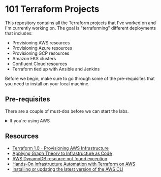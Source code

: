 
# 101 Terraform Projects

This repository contains all the Terraform projects that I've worked on and I'm currently working on. The goal is "terraforming" different deployments that includes:

- Provisioning AWS resources
- Provisioning Azure resources
- Provisioning GCP resources
- Amazon EKS clusters
- Confluent Cloud resources
- Terraform tied up with Ansible and Jenkins

Before we begin, make sure to go through some of the pre-requisites that you need to install on your local machine.

## Pre-requisites

There are a couple of must-dos before we can start the labs. 

<details><summary> If you're using AWS </summary>

### Setup Keys and Permissions

Login to your AWS Console and go to IAM. You can choose a different username. I'm creating a user called **tf-eden**.

```bash
1. IAM --> Users --> Add user 
2. Add username --> Tick the "Access key - Programmatic Access" --> Next: permissions
3. Select "Attach existing policies directly" --> Tick "Administrator Access" --> Next: Tags
4. Key: "Name", Value: "tf-user" --> Next: Review
5. Create User
```

Once user is created, you should now see the user name, access ky ID, and Secret access key. Click the **Download .csv**

![](Images/builddevaws1.png)  

Next step is to create the credentials file. You can do this after installing the extensions.

----------------------------------------------

### Setup your Environment and Install Extensions 

For this one, I'm using VS Code. We'll set it up with the following extensions:

- AWS Toolkit Extension
- Terraform Extension

#### AWS Toolkit Extension

Click the View tab and then Extensions. In the search bar, type in the extension name.

![](Images/tfextension-aws.png)  

Once installed, you should see the the AWS icon on the left panel and **Connect to AWS** in the Explorer tab. 

#### Terraform Extension

In the Extensions panel of VSCode, search for the Terraform extension. There's an official extension from Hashicorp but it is still buggy during the creation of this notes thus I suggest to install the extension from Anton Kulikov.

![](Images/tfextension1.png)  

Finally, create your working directory. For this lab, I called my working directory "lab01_build_dev_env".

----------------------------------------------

### Configure the Credentials File

After you've installed the extension, you will need to configure the credentials profile. This will allow you to connect to your AWS account.

```bash
View --> Command Palette --> AWS: Create Credentials Profile
```

Populate the credentials file with the AWS Access key and secret access key from the CSV file you just downloaded earlier.  

![](Images/tfcredentials.png)  


The credentials file should be created with the text below. 

<details><summary> credentials </summary>
 
```bash
# Amazon Web Services Credentials File used by AWS CLI, SDKs, and tools
# This file was created by the AWS Toolkit for Visual Studio Code extension.
#
# Your AWS credentials are represented by access keys associated with IAM users.
# For information about how to create and manage AWS access keys for a user, see:
# https://docs.aws.amazon.com/IAM/latest/UserGuide/id_credentials_access-keys.html
#
# This credential file can store multiple access keys by placing each one in a
# named "profile". For information about how to change the access keys in a 
# profile or to add a new profile with a different access key, see:
# https://docs.aws.amazon.com/cli/latest/userguide/cli-config-files.html 
#
[vscode-dsv]
# The access key and secret key pair identify your account and grant access to AWS.
aws_access_key_id = AKIA4LE56APQJ3J75I7T
# Treat your secret key like a password. Never share your secret key with anyone. Do 
# not post it in online forums, or store it in a source control system. If your secret 
# key is ever disclosed, immediately use IAM to delete the access key and secret key
# and create a new key pair. Then, update this file with the replacement key details.
aws_secret_access_key = xxxxxxxxxxxxxxxxxxxxxxxxxxxxxxxxxxxxxxxxxxxxx
```
</details>
<br>

If it doesn't exist, you can simply create a **credentials** file and put in the profile, access key and secret access key. For this one, I named the profile **vscode-dev** but you can call it whatever you like.

```bash
[vscode-dev]
aws_access_key_id = AKIA4LE56APQJ3J75I7T
aws_secret_access_key = xxxxxxxxxxxxxxxxxxxxxxxxxxxxxxxxxxxxxxxxxxxxx
```

Back in the Explorer tab, click **Connect to AWS** and select the credentials profile you created. It will prompt you use US-East-1 as default region. Select Yes for now.

To add another region, click the three dots at the Explorer tab and select **Show or hide regions**. We'll use Singapore region for this lab.

![](Images/tfshowhideregions.png)  
![](Images/tfshowregionssingapore.png) 

----------------------------------------------

### Install Terraform on Linux

To install Terraform, we have these options:

- we can use the [official documentation from Hashicorp](https://learn.hashicorp.com/tutorials/terraform/install-cli)
- install Terraform through [WSL](https://techcommunity.microsoft.com/t5/azure-developer-community-blog/configuring-terraform-on-windows-10-linux-sub-system/ba-p/393845)
- run the [setup-terraform.sh](./setup-terraform.sh) script

After installing, verify.
```bash
$ terraform -v 
```

### Install Terraform on Windows

There is a lab dedicated to [installing Terraform on a Windows Server using Powershell](./lab07_Install_Terraform_on_Windows_Server/README.md).


### Install AWS CLI and Configure with the Credentials

This part is optional since some labs will use the credentials files or the environment variables for the API keys and secrets.

For labs that do require the AWS CLI, you can easily install it by opening WSL and running the commands below

```bash
$ sudo apt-get update
$ sudo apt install -y awscli
```

Verify the version.

```bash
$ aws --version

aws-cli/1.18.69 Python/3.8.10 Linux/5.10.102.1-microsoft-standard-WSL2 botocore/1.16.19
```

If you're using other OS, you can check out the [Resources](#resources) section below to know more.

To configure our AWS CLI with credentials, run the command below. Paste the access key and the secret key when prompted. This is the same key and secret that you got from the [Setup your Environment and Install Extensions](#setup-your-environment-and-install-extensions) section.

```bash
$ aws configure

AWS Access Key ID [None]: AKIA12345678910
AWS Secret Access Key [None]: ***************
Default region name [None]: ap-southeast-1
Default output format [None]: 
```

You can then choose a default region. For this lab, we'll be using ap-southeast-1 (Singapore.)

----------------------------------------------

### Create the keypair

We will also need a keypair to connect to our EC2 instances. You can create the keypair through any of the following methods.

- [Create key pairs through the AWS Console](https://docs.aws.amazon.com/AWSEC2/latest/UserGuide/create-key-pairs.html)
- [Create key pairs through the AWS CLI](https://docs.aws.amazon.com/cli/latest/userguide/cli-services-ec2-keypairs.html)

</details>


<!-- <details><summary> If you're using Azure </summary>

 
</details> -->

## Resources

- [Terraform 1.0 - Provisioning AWS Infrastructure](https://cloudacademy.com/course/terraform-provisioning-aws-infrastructure/course-introduction/?context_resource=lp&context_id=2377)
- [Applying Graph Theory to Infrastructure as Code](https://www.youtube.com/watch?v=Ce3RNfRbdZ0)
- [AWS DynamoDB resource not found exception](https://stackoverflow.com/questions/40192304/aws-dynamodb-resource-not-found-exception)
- [Hands-On Infrastructure Automation with Terraform on AWS](https://github.com/PacktPublishing/Hands-on-Infrastructure-Automation-with-Terraform-on-AWS)
- [Installing or updating the latest version of the AWS CLI](https://docs.aws.amazon.com/cli/latest/userguide/getting-started-install.html)